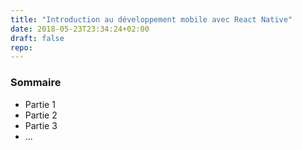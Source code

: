 ```yaml
---
title: "Introduction au développement mobile avec React Native"
date: 2018-05-23T23:34:24+02:00
draft: false
repo: 
---
```


### Sommaire

* Partie 1
* Partie 2
* Partie 3
* ...
